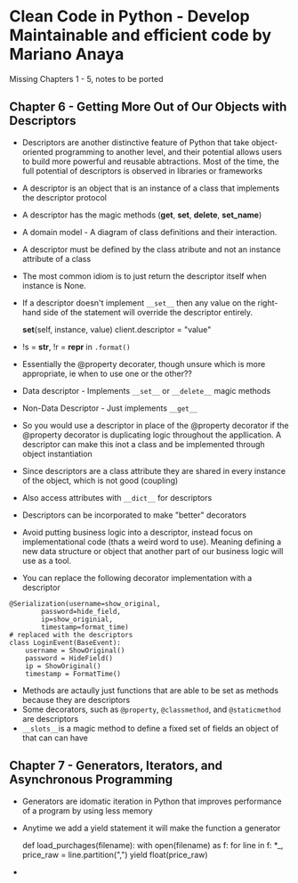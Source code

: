 # Clean Code in Python - Develop Maintainable and efficient code by Mariano Anaya

Missing Chapters 1 - 5, notes to be ported 

## Chapter 6 - Getting More Out of Our Objects with Descriptors

* Descriptors are another distinctive feature of Python that take object-oriented programming to another level, 
and their potential allows users to build more powerful and reusable abtractions. Most of the time, the full potential
of descriptors is observed in libraries or frameworks
* A descriptor is an object that is an instance of a class that implements the descriptor protocol
* A descriptor has the magic methods (__get__, __set__, __delete__, __set_name__)
* A domain model - A diagram of class definitions and their interaction.
* A descriptor must be defined by the class atribute and not an instance attribute of a class
* The most common idiom is to just return the descriptor itself when instance is None.
* If a descriptor doesn't implement `__set__` then any value on the right-hand side of the statement will override the descriptor entirely.


	__set__(self, instance, value)
	client.descriptor = "value"

* !s = __str__, !r = __repr__ in `.format()`
* Essentially the @property decorater, though unsure which is more appropriate, ie when to use one or the other??
* Data descriptor - Implements `__set__` or `__delete__` magic methods
* Non-Data Descriptor - Just implements `__get__`
* So you would use a descriptor in place of the @property decorator if the @property decorator is duplicating logic throughout
the appllication. A descriptor can make this inot a class and be implemented through object instantiation
* Since descriptors are a class attribute they are shared in every instance of the object, which is not good (coupling)
* Also access attributes with `__dict__` for descriptors
* Descriptors can be incorporated to make "better" decorators
* Avoid putting business logic into a descriptor, instead focus on implementational code (thats a weird word to use).
Meaning defining a new data structure or object that another part of our business logic will use as a tool.
* You can replace the following decorator implementation with a descriptor

``` 
@Serialization(username=show_original,
        password=hide_field,
        ip=show_originial,
        timestamp=format_time)
# replaced with the descriptors
class LoginEvent(BaseEvent): 
    username = ShowOriginal()
    password = HideField()
    ip = ShowOriginal()
    timestamp = FormatTime()
```

* Methods are actaully just functions that are able to be set as methods because they are descriptors 
* Some decorators, such as `@property`, `@classmethod`, and `@staticmethod` are descriptors
* `__slots__`is a magic method to define a fixed set of fields an object of that can can have

## Chapter 7 - Generators, Iterators, and Asynchronous Programming

* Generators are idomatic iteration in Python that improves performance of a program by using less memory
* Anytime we add a yield statement it will make the function a generator


	def load_purchages(filename):
		with open(filename) as f:
			for line in f:
				*_, price_raw = line.partition(",")
				yield float(price_raw)

*  
